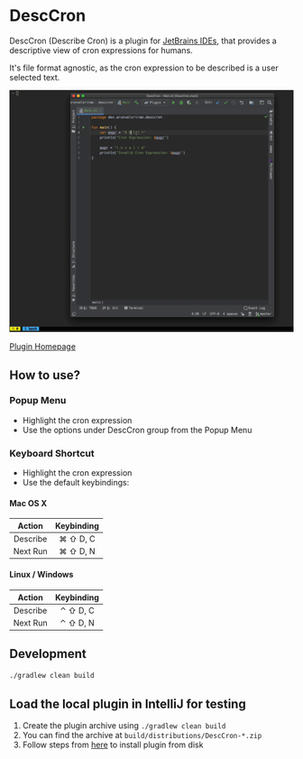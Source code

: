 # DescCron

DescCron (Describe Cron) is a plugin for [JetBrains IDEs](https://www.jetbrains.com/products.html#type=ide), that provides a descriptive view of cron expressions for humans.

It's file format agnostic, as the cron expression to be described is a user selected text.

![Demo for DescCron](./DescCron.gif)

[Plugin Homepage](https://plugins.jetbrains.com/plugin/14159-desccron)

## How to use?

### Popup Menu

* Highlight the cron expression
* Use the options under DescCron group from the Popup Menu

### Keyboard Shortcut

* Highlight the cron expression
* Use the default keybindings:

#### Mac OS X

|Action   |Keybinding|
|:-------:|:--------:|
|Describe |⌘ ⇧ D, C |
|Next Run |⌘ ⇧ D, N |

#### Linux / Windows
|Action    |Keybinding  |
|:--------:|:----------:|
|Describe  |⌃ ⇧ D, C    |
|Next Run  |⌃ ⇧ D, N    |

## Development

```bash
./gradlew clean build
```

## Load the local plugin in IntelliJ for testing

1) Create the plugin archive using `./gradlew clean build`
2) You can find the archive at `build/distributions/DescCron-*.zip`
3) Follow steps from [here](https://www.jetbrains.com/help/idea/managing-plugins.html#install_plugin_from_disk) to install plugin from disk
